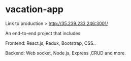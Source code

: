 # vacation-app

Link to production > 
http://35.239.233.246:3001/

An end-to-end project that includes:

Frontend:
React.js, Redux, Bootstrap, CSS..

Backend:
Web socket, Node.js, Express ,CRUD and more.
